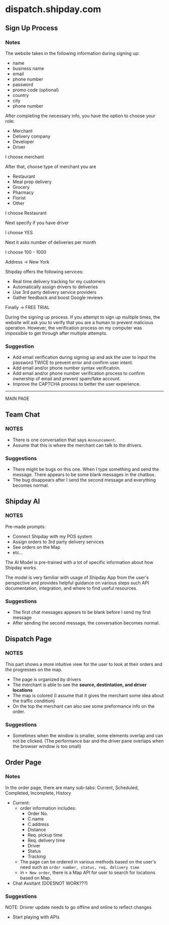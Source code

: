 # dispatch.shipday.com

## Sign Up Process

### Notes

The website takes in the following information
during signing up:

-   name
-   business name
-   email
-   phone number
-   password
-   promo code (optional)
-   country
-   city
-   phone number

After completing the necessary info, you have the option to choose your role:

-   Merchant
-   Delivery company
-   Developer
-   Driver

I choose merchant

After that, choose type of merchant you are

-   Restaurant
-   Meal prep delivery
-   Grocery
-   Pharmacy
-   Florist
-   Other

I choose Restaurant

Next specify if you have driver

I choose YES

Next it asks number of deliveries per month

I choose 100 - 1000

Address -> New York

Shipday offers the following services:

-   Real time delivery tracking for my customers
-   Automatically assign drivers to deliveries
-   Use 3rd party delivery service providers
-   Gather feedback and boost Google reviews

Finally -> FREE TRIAL

During the signing up process. If you attempt to sign up multiple times, the website will ask you to verify that you are a human to prevent malicious operation. However, the verification process on my computer was impossible to get through after multiple attempts.

### Suggestion

-   Add email verification during signing up and ask the user to input the password TWICE to prevent error and confirm user intent.
-   Add email and/or phone number syntax verificatoin.
-   Add email and/or phone number verification process to confirm ownership of email and prevent spam/fake account.
-   Improve the CAPTCHA process to better the user experience.

---

MAIN PAGE

## Team Chat

### NOTES

-   There is one conversation that says `Announcement`.
-   Assume that this is where the merchant can talk to the drivers.

### Suggestions

-   There might be bugs on this one. When I type something and send the message. There appears to be some blank messages in the chatbox.
-   The bug disappears after I send the second message and everything becomes normal.

## Shipday AI

### NOTES

Pre-made prompts:

-   Connect Shipday with my POS system
-   Assign orders to 3rd party delivery services
-   See orders on the Map
-   etc...

The AI Model is pre-trained with a lot of specific information about how Shipday works.

The model is very familiar with usage of Shipday App from the user's perspective and provides helpful guidance on various steps such API documentation, integration, and where to find useful resources.

### Suggestions

-   The first chat messages appears to be blank before I send my first message
-   After sending the second message, the conversation becomes normal.

## Dispatch Page

### NOTES

This part shows a more intuitive view for the user to look at their orders and the progresses on the map.

-   The page is organized by drivers
-   The merchant is able to see the **source, destintation, and driver locations**
-   The map is colored (I assume that it gives the merchant some idea about the traffic condition)
-   On the top the merchant can also see some preformance info on the order.

### Suggestions

-   Sometimes when the window is smaller, some elements overlap and can not be clicked. (The performance bar and the driver pane overlaps when the browser window is too small)

## Order Page

### Notes

In the order page, there are many sub-tabs: Current, Scheduled, Completed, Incomplete, History

-   Current:
    -   order information includes:
        -   Order No.
        -   C.name
        -   C.address
        -   Distance
        -   Req. pickup time
        -   Req. delivery time
        -   Driver
        -   Status
        -   Tracking
    -   The page can be ordered in various methods based on the user's need such as `order number, status, req. delivery time`
    -   in `+ New order`, there is a Map API for user to search for locations based on Map.
-   Chat Assitant (DOESNOT WORK???)

### Suggestions

<!-- TODO: -->

NOTE: Drivrer update needs to go offline and online to reflect changes

-   Start playing with APIs
